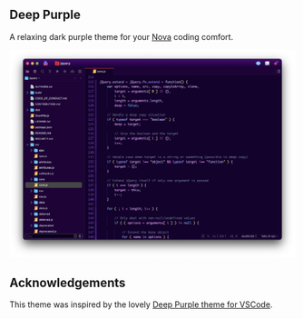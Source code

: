 ## Deep Purple

A relaxing dark purple theme for your [Nova](https://nova.app) coding comfort.

![Screenshot](./Images/extension/screenshot.png)

## Acknowledgements

This theme was inspired by the lovely [Deep Purple theme for VSCode](https://github.com/cigsender/deep-purple).
